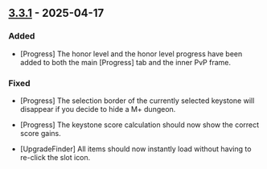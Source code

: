 ## [3.3.1](https://github.com/NintendoLink07/MythicIOGrabber/releases/tag/3.3.1) - 2025-04-17

### Added

- [Progress] The honor level and the honor level progress have been added to both the main [Progress] tab and the inner PvP frame.

### Fixed

- [Progress] The selection border of the currently selected keystone will disappear if you decide to hide a M+ dungeon.

- [Progress] The keystone score calculation should now show the correct score gains.

- [UpgradeFinder] All items should now instantly load without having to re-click the slot icon.